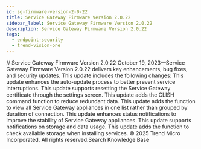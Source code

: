 ```yaml
---
id: sg-firmware-version-2-0-22
title: Service Gateway Firmware Version 2.0.22
sidebar_label: Service Gateway Firmware Version 2.0.22
description: Service Gateway Firmware Version 2.0.22
tags:
  - endpoint-security
  - trend-vision-one
---
```


/*<![CDATA[*/ $('#title').html($('meta[name=map-description]').attr('content')); /*]]>*/ Service Gateway Firmware Version 2.0.22 October 19, 2023—Service Gateway Firmware Version 2.0.22 delivers key enhancements, bug fixes, and security updates. This update includes the following changes: This update enhances the auto-update process to better prevent service interruptions. This update supports resetting the Service Gateway certificate through the settings screen. This update adds the CLISH command function to reduce redundant data. This update adds the function to view all Service Gateway appliances in one list rather than grouped by duration of connection. This update enhances status notifications to improve the stability of Service Gateway appliances. This update supports notifications on storage and data usage. This update adds the function to check available storage when installing services. © 2025 Trend Micro Incorporated. All rights reserved.Search Knowledge Base